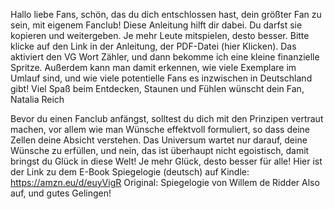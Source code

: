 Hallo liebe Fans,
schön, das du dich entschlossen hast, dein größter Fan zu sein, mit eigenem Fanclub!
Diese Anleitung hilft dir dabei.
Du darfst sie kopieren und weitergeben.
Je mehr Leute mitspielen, desto besser.
Bitte klicke auf den Link in der Anleitung, der PDF-Datei (hier Klicken).
Das aktiviert den VG Wort Zähler, und dann bekomme ich eine kleine finanzielle Spritze.
Außerdem kann man damit erkennen, wie viele Exemplare im Umlauf sind,
und wie viele potentielle Fans es inzwischen in Deutschland gibt!
Viel Spaß beim Entdecken, Staunen und Fühlen wünscht
dein Fan,
Natalia Reich

Bevor du einen Fanclub anfängst, solltest du dich mit den Prinzipen vertraut machen,
vor allem wie man Wünsche effektvoll formuliert, so dass deine Zellen deine Absicht verstehen.
Das Universum wartet nur darauf, deine Wünsche zu erfüllen, und nein, das ist überhaupt nicht egoistisch,
damit bringst du Glück in diese Welt!
Je mehr Glück, desto besser für alle!
Hier ist der Link zu dem E-Book Spiegelogie (deutsch) auf Kindle: https://amzn.eu/d/euyVigR
Original: Spiegelogie von Willem de Ridder
Also auf, und gutes Gelingen!
